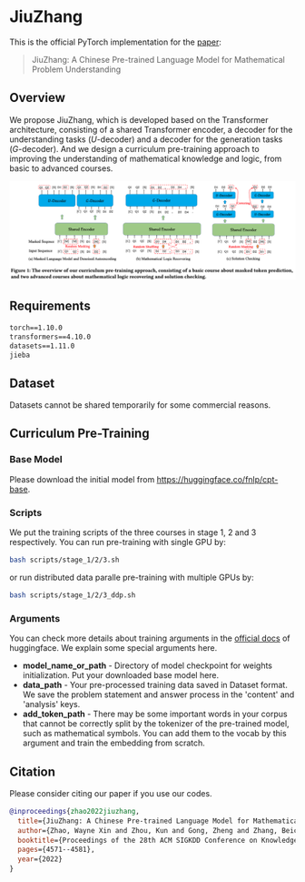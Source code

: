 # JiuZhang
This is the official PyTorch implementation for the [paper](https://arxiv.org/abs/2206.06315):

> JiuZhang: A Chinese Pre-trained Language Model for Mathematical Problem Understanding

## Overview

We propose JiuZhang, which is developed based on the Transformer architecture, consisting  of a shared Transformer encoder, a decoder for the understanding tasks ($U$-decoder) and a decoder for the generation tasks ($G$-decoder). And we design a curriculum pre-training approach to improving the understanding of mathematical knowledge and logic, from basic to advanced courses.

![](figure/model.png)

## Requirements

```
torch==1.10.0
transformers==4.10.0
datasets==1.11.0
jieba
```

## Dataset

Datasets cannot be shared temporarily for some commercial reasons.

## Curriculum Pre-Training

### Base Model
Please download the initial model from https://huggingface.co/fnlp/cpt-base.

### Scripts
We put the training scripts of the three courses in stage 1, 2 and 3 respectively. You can run pre-training with single GPU by:
```bash
bash scripts/stage_1/2/3.sh
```
or run distributed data paralle pre-training with multiple GPUs by:
```bash
bash scripts/stage_1/2/3_ddp.sh
```

### Arguments
You can check more details about training arguments in the [official docs](https://huggingface.co/transformers/v4.10.0/main_classes/trainer.html#trainingarguments) of huggingface. We explain some special arguments here.
- **model_name_or_path** - Directory of model checkpoint for weights initialization. Put your downloaded base model here.
- **data_path** - Your pre-processed training data saved in Dataset format. We save the problem statement and answer process in the 'content' and 'analysis' keys.
- **add_token_path** - There may be some important words in your corpus that cannot be correctly split by the tokenizer of the pre-trained model, such as mathematical symbols. You can add them to the vocab by this argument and train the embedding from scratch.

## Citation

Please consider citing our paper if you use our codes.

```bibtex
@inproceedings{zhao2022jiuzhang,
  title={JiuZhang: A Chinese Pre-trained Language Model for Mathematical Problem Understanding},
  author={Zhao, Wayne Xin and Zhou, Kun and Gong, Zheng and Zhang, Beichen and Zhou, Yuanhang and Sha, Jing and Chen, Zhigang and Wang, Shijin and Liu, Cong and Wen, Ji-Rong},
  booktitle={Proceedings of the 28th ACM SIGKDD Conference on Knowledge Discovery and Data Mining},
  pages={4571--4581},
  year={2022}
}
```